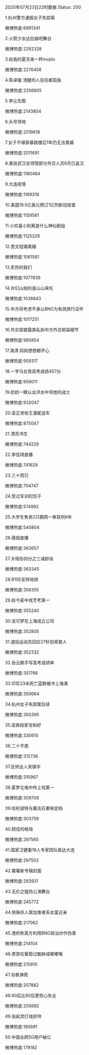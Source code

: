 2020年07月23日22时数据
Status: 200

1.杭州警方通报女子失踪案

微博热度:6991341

2.火箭少女达拉崩吧舞台

微博热度:2282328

3.给我的夏天来一杯mojito

微博热度:2276458

4.陈卓璇 清醒的人往往都孤独

微博热度:2256805

5.李沁生图

微博热度:2143804

6.头号领地

微博热度:2019618

7.女子不堪家暴跳楼后1年仍无法离婚

微博热度:2011691

8.美驻武汉总领馆部分外交人员6月已返汉

微博热度:1180484

9.大连疫情

微博热度:1169316

10.美国19.5亿美元预订1亿剂新冠疫苗

微博热度:1159561

11.小欢喜小别离是什么神仙剧组

微博热度:1125329

12.思文程璐离婚

微博热度:1081581

13.炙热的我们

微博热度:1077839

14.许幻山拍的是山山来吃

微博热度:1036843

15.中方将考虑不承认BNO为有效旅行证件

微博热度:1017251

16.外交部披露美私拆中方外交邮袋细节

微博热度:985854

17.海清 妈妈想想都开心

微博热度:959317

18.一字马女孩高考成绩457分

微博热度:959011

19.奶奶一眼认出洪水中背她的战士

微博热度:932047

20.梁正贤给王漫妮送车

微博热度:875047

21.漂亮书生

微博热度:744229

22.李佳琦直播

微博热度:741629

23.三十而已

微博热度:704747

24.受过军训的饺子

微博热度:574992

25.大学生售卖2只鹦鹉一审获刑6年

微博热度:540804

26.薇娅直播

微博热度:363657

27.关晓彤四分之三减龄妆

微博热度:363345

28.R1SE反转地球

微博热度:358355

29.赵今麦中戏艺考第一

微博热度:355240

30.宝可梦在上海成立公司

微博热度:352805

31.退役运动员回应27秒划桨救人

微博热度:352332

32.岳云鹏手写高考成绩单

微博热度:351766

33.印尼23米死亡蓝鲸被冲上海滩

微博热度:350664

34.杭州女子失踪案后续

微博热度:350395

35.梁爽段家宝和好

微博热度:330610

36.二十不惑

微博热度:312736

37.反矫达人吴镇宇

微博热度:310967

38.夏梦北电中传上戏第一

微博热度:309708

39.哈利波特与魔法石重映定档

微博热度:303759

40.顾佳的格局

微博热度:297565

41.国家卫健委18人专家团队抵达大连

微博热度:297502

42.霉霉新专辑封面

微博热度:293931

43.无价之姐伪公演舞台

微博热度:245772

44.铁锹杀人案加害者系女童近亲

微博热度:217062

45.港府称英方利用BNO政治炒作伪善

微博热度:214104

46.男孩吃葡萄过敏肿成嘟嘟嘴

微博热度:210810

47.肖枫淋雨

微博热度:207882

48.90后比80后更担心失业

微博热度:205692

49.张起灵打戏好帅

微博热度:185691

50.中国全网5G用户破亿

微博热度:179182

